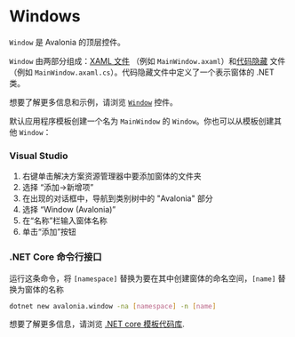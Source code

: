 # Windows

`Window` 是 Avalonia 的顶层控件。

`Window` 由两部分组成：[XAML 文件](../../guides/basics/introduction-to-xaml.md) （例如 `MainWindow.axaml`）和[代码隐藏](../../guides/basics/code-behind.md) 文件（例如 `MainWindow.axaml.cs`）。代码隐藏文件中定义了一个表示窗体的 .NET 类。

想要了解更多信息和示例，请浏览 [`Window`](../controls/window.md) 控件。

默认应用程序模板创建一个名为 `MainWindow` 的 `Window`。你也可以从模板创建其他 `Window`：

### Visual Studio <a id="visual-studio"></a>

1. 右键单击解决方案资源管理器中要添加窗体的文件夹
2. 选择 “添加->新增项”
3. 在出现的对话框中，导航到类别树中的 "Avalonia" 部分
4. 选择 “Window \(Avalonia\)”
5. 在“名称”栏输入窗体名称
6. 单击“添加”按钮

### .NET Core 命令行接口 <a id="net-core-cli"></a>

运行这条命令，将 `[namespace]` 替换为要在其中创建窗体的命名空间，`[name]` 替换为窗体的名称

```bash
dotnet new avalonia.window -na [namespace] -n [name]
```

想要了解更多信息，请浏览 [.NET core 模板代码库](https://github.com/AvaloniaUI/avalonia-dotnet-templates/).

